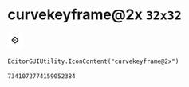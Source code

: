 # curvekeyframe@2x `32x32`
<img src="/img/curvekeyframe@2x.png" width=32 height=32>

``` CSharp
EditorGUIUtility.IconContent("curvekeyframe@2x")
```
```
7341072774159052384
```
